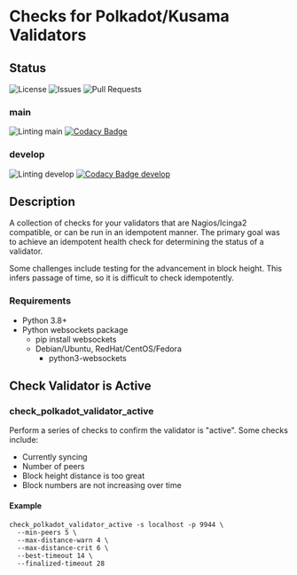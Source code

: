 
# Checks for Polkadot/Kusama Validators

## Status

![License](https://img.shields.io/github/license/leeclemens/check_polkadot_validator)
![Issues](https://img.shields.io/github/issues-raw/leeclemens/check_polkadot_validator)
![Pull Requests](https://img.shields.io/github/issues-pr/leeclemens/check_polkadot_validator)

### main

![Linting main](https://github.com/leeclemens/check_polkadot_validator/actions/workflows/linters.yml/badge.svg?branch=main)
[![Codacy Badge](https://app.codacy.com/project/badge/Grade/54641d02ffdd4a819cfd221b8a3e6c86?branch=main)](https://app.codacy.com/gh/leeclemens/check_polkadot_validator/dashboard?utm_source=gh&utm_medium=referral&utm_content=&utm_campaign=Badge_grade)

### develop

![Linting develop](https://github.com/leeclemens/check_polkadot_validator/actions/workflows/linters.yml/badge.svg?branch=develop)
[![Codacy Badge develop](https://api.codacy.com/project/badge/Grade/54641d02ffdd4a819cfd221b8a3e6c86?branch=develop)](https://app.codacy.com/gh/leeclemens/check_polkadot_validator?utm_source=github.com&utm_medium=referral&utm_content=leeclemens/check_polkadot_validator&utm_campaign=Badge_Grade)

## Description

A collection of checks for your validators that are Nagios/Icinga2 compatible, or can be run in an idempotent manner.
The primary goal was to achieve an idempotent health check for determining the status of a validator.

Some challenges include testing for the advancement in block height. This infers passage of time,
so it is difficult to check idempotently.

### Requirements

* Python 3.8+
* Python websockets package
  * pip install websockets
  * Debian/Ubuntu, RedHat/CentOS/Fedora
    * python3-websockets

## Check Validator is Active

### check_polkadot_validator_active

Perform a series of checks to confirm the validator is "active". Some checks include:
- Currently syncing
- Number of peers
- Block height distance is too great
- Block numbers are not increasing over time

#### Example

```
check_polkadot_validator_active -s localhost -p 9944 \
  --min-peers 5 \
  --max-distance-warn 4 \
  --max-distance-crit 6 \
  --best-timeout 14 \
  --finalized-timeout 28
```
